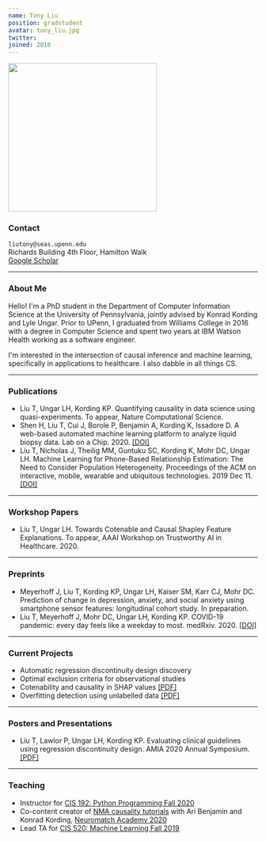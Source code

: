 ```yaml
---
name: Tony Liu
position: gradstudent
avatar: tony_liu.jpg
twitter:
joined: 2018
---
```


<img width="300" src="{{site.baseurl}}/images/people/{{page.avatar}}" data-action="zoom">

### Contact

<i class="fa fa-envelope-o"></i>`liutony@seas.upenn.edu`<br>
<i class="fa fa-building"></i> Richards Building 4th Floor, Hamilton Walk <br>
[<i class="fa fa-google"></i> Google Scholar](https://scholar.google.com/citations?user=U0Rzad0AAAAJ&hl=en)

<hr>

### About Me

Hello! I'm a PhD student in the Department of Computer Information Science at the University of Pennsylvania, jointly advised by Konrad Kording and Lyle Ungar. Prior to UPenn, I graduated from Williams College in 2016 with a degree in Computer Science and spent two years at IBM Watson Health working as a software engineer.

I'm interested in the intersection of causal inference and machine learning, specifically in applications to healthcare. I also dabble in all things CS.

---

### Publications

- Liu T, Ungar LH, Kording KP. Quantifying causality in data science using quasi-experiments. To appear, Nature Computational Science.
- Shen H, Liu T, Cui J, Borole P, Benjamin A, Kording K, Issadore D. A web-based automated machine learning platform to analyze liquid biopsy data. Lab on a Chip. 2020. [[DOI]](https://doi.org/10.1039/D0LC00096E)
- Liu T, Nicholas J, Theilig MM, Guntuku SC, Kording K, Mohr DC, Ungar LH. Machine Learning for Phone-Based Relationship Estimation: The Need to Consider Population Heterogeneity. Proceedings of the ACM on interactive, mobile, wearable and ubiquitous technologies. 2019 Dec 11. [[DOI]](https://doi.org/10.1145/3369820)

---

### Workshop Papers

- Liu T, Ungar LH. Towards Cotenable and Causal Shapley Feature Explanations. To appear, AAAI Workshop on Trustworthy AI in Healthcare. 2020.

---

### Preprints

- Meyerhoff J, Liu T, Kording KP, Ungar LH, Kaiser SM, Karr CJ, Mohr DC. Prediction of change in depression, anxiety, and social anxiety using smartphone sensor features: longitudinal cohort study. In preparation.
- Liu T, Meyerhoff J, Mohr DC, Ungar LH, Kording KP. COVID-19 pandemic: every day feels like a weekday to most. medRxiv. 2020. [[DOI]](https://doi.org/10.1101/2020.05.11.20098228)

---

### Current Projects

- Automatic regression discontinuity design discovery
- Optimal exclusion criteria for observational studies
- Cotenability and causality in SHAP values [[PDF]](https://tliu526.github.io/files/group_shap_report.pdf)
- Overfitting detection using unlabelled data [[PDF]](https://tliu526.github.io/files/unlabelled_overfitting_notes.pdf)

---

### Posters and Presentations

- Liu T, Lawlor P, Ungar LH, Kording KP. Evaluating clinical guidelines using regression discontinuity design. AMIA 2020 Annual Symposium. [[PDF]](https://tliu526.github.io/files/upenn_diabetes_rdd_poster.pdf)

---

### Teaching

- Instructor for [CIS 192: Python Programming Fall 2020](https://www.cis.upenn.edu/~cis192/tliu/)
- Co-content creator of [NMA causality tutorials](https://github.com/NeuromatchAcademy/course-content/tree/master/tutorials#w3d3---network-causality) with Ari Benjamin and Konrad Kording, [Neuromatch Academy 2020](https://www.neuromatchacademy.org/)
- Lead TA for [CIS 520: Machine Learning Fall 2019](https://alliance.seas.upenn.edu/~cis520/dynamic/2019/wiki/)

